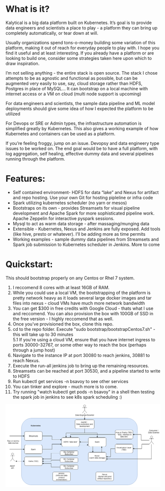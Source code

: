 What is it?
==========
Kalytical is a big data platform built on Kubernetes. It’s goal is to provide data engineers and scientists a place to play - a platform they can bring up completely automatically, or tear down at will.  

Usually organizations spend tons-o-money building some variation of this platform, making it out of reach for everyday people to play with. I hope you find it useful and at least interesting. If you already have a platform or are looking to build one, consider some strategies taken here upon which to draw inspiration.  

I’m not selling anything - the entire stack is open source. The stack I chose attempts to be as agnostic and functional as possible, but can be augmented very easily to use, say, cloud storage rather than HDFS, Postgres in place of MySQL... It can bootstrap on a local machine with internet access or a VM on cloud (multi node support is upcoming)  

For data engineers and scientists, the sample data pipeline and ML model deployments should give some idea of how I expected the platform to be utilized  

For Devops or SRE or Admin types, the infrastructure automation is simplified greatly by Kubernetes. This also gives a working example of how Kubernetes and containers can be used as a platform.  

If you’re feeling froggy, jump on an issue. Devopsy and data engineery type issues to be worked on. The end goal would be to have a full platform, with log aggregation, self healing, effective dummy data and several pipelines running through the platform.

Features:
==========
* Self contained environment- HDFS for data “lake” and Nexus for artifact and repo hosting. Use your own Git for hosting pipleline or infra code
* Spark utilizing kubernetes scheduler (no yarn or mesos)
* Bootstraps on its own - provides Streamsets for visual pipeline development and Apache Spark for more sophisticated pipeline work. Apache Zeppelin for interactive pyspark sessions.
* Mysql to act as warm data storage - after massaging/munging data 
* Extensible - Kubernetes, Nexus and Jenkins are fully exposed. Add tools (like hive, presto or whatever). I’ll be adding more as time permits
* Working examples - sample dummy data pipelines from Streamsets and Spark job submission to Kubernetes scheduler in Jenkins. More to come


Quickstart:
==========
This should bootstrap properly on any Centos or Rhel 7 system.

1. I reccomend 8 cores with at least 16GB of RAM. 
2. While you could use a local VM, the bootstrapping of the platform is pretty network heavy as it loads several large docker images and tar files into nexus - cloud VMs have much more network bandwidth  
3. You can get $300 in free credits with Google Cloud - thats what I use and reccomend. You can also provision the box with 100GB of SSD in the free version - I highly reccomend that as well.  
4. Once you've provisioned the box, clone this repo.  
5. cd to the repo folder. Execute  "sudo bootstrap/bootstrapCentos7.sh" - this will take up to 30 minutes  
  5.1 If you're using a cloud VM, ensure that you have internet ingress to ports 30000-32767, or some other way to reach the box (perhaps through a jump host)
6. Navigate to the instance IP at port 30080 to reach jenkins, 30881 to reach Nexus.  
7. Execute the run-all jenkins job to bring up the remaining resources.  
8. Streamsets can be reached at port 30530, and a pipeline started to write to HDFS  
9. Run kubectl get services -n bsavoy to see other services  
10. You can tinker and explore - much more is to come.   
11. Try running "watch kubectl get pods -n bsavoy" in a shell then testing the spark job in jenkins to see k8s spark scheduling :)  

![](https://github.com/yetanotherdudecoding/kalytical/blob/master/resources/kalytical_proposed_arch.PNG)
